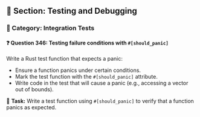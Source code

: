 ## 📘 Section: Testing and Debugging  
### 🔹 Category: Integration Tests  
#### ❓ Question 346: Testing failure conditions with `#[should_panic]`

Write a Rust test function that expects a panic:

- Ensure a function panics under certain conditions.
- Mark the test function with the `#[should_panic]` attribute.
- Write code in the test that will cause a panic (e.g., accessing a vector out of bounds).

🔧 **Task:** Write a test function using `#[should_panic]` to verify that a function panics as expected.
